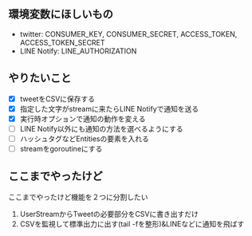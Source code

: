 ## 環境変数にほしいもの
- twitter: CONSUMER_KEY, CONSUMER_SECRET, ACCESS_TOKEN, ACCESS_TOKEN_SECRET
- LINE Notify: LINE_AUTHORIZATION

## やりたいこと
- [x] tweetをCSVに保存する
- [x] 指定した文字がstreamに来たらLINE Notifyで通知を送る
- [x] 実行時オプションで通知の動作を変える
- [ ] LINE Notify以外にも通知の方法を選べるようにする
- [ ] ハッシュタグなどEntitiesの要素を入れる
- [ ] streamをgoroutineにする

## ここまでやったけど
ここまでやったけど機能を２つに分割したい
1. UserStreamからTweetの必要部分をCSVに書き出すだけ
2. CSVを監視して標準出力に出す(tail -fを整形)&LINEなどに通知を飛ばす
